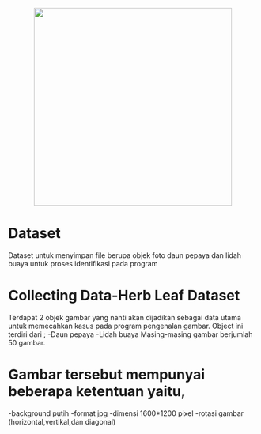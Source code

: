 <p align="center"><img src="https://www.google.com/imgres?imgurl=https%3A%2F%2Fimg.favpng.com%2F9%2F3%2F23%2Fholy-basil-herb-leaf-portable-network-graphics-png-favpng-eHMGC0QxhXfhWDHP8dCCX0R0W.jpg&imgrefurl=https%3A%2F%2Ffavpng.com%2Fpng_view%2Fleaf-holy-basil-herb-leaf-png%2F7N0JMwG5&tbnid=R3g-rvyM5PZgrM&vet=12ahUKEwjpzpCyxNbzAhV3kNgFHaF1DkAQMygBegUIARC2AQ..i&docid=siJHqxSXLLrMpM&w=820&h=512&q=gambar%20herb%20leaf%20png&ved=2ahUKEwjpzpCyxNbzAhV3kNgFHaF1DkAQMygBegUIARC2AQ" width="400"></a></p>

# Dataset
Dataset untuk menyimpan file berupa objek  foto daun pepaya dan lidah buaya untuk proses identifikasi pada program 

# Collecting Data-Herb Leaf Dataset
Terdapat 2 objek gambar yang nanti akan dijadikan sebagai data utama untuk memecahkan kasus pada program pengenalan gambar.
Object ini terdiri dari ;
-Daun pepaya
-Lidah buaya
Masing-masing gambar berjumlah 50 gambar.

# Gambar tersebut mempunyai beberapa ketentuan yaitu,
-background putih
-format jpg
-dimensi 1600*1200 pixel
-rotasi gambar (horizontal,vertikal,dan diagonal)
